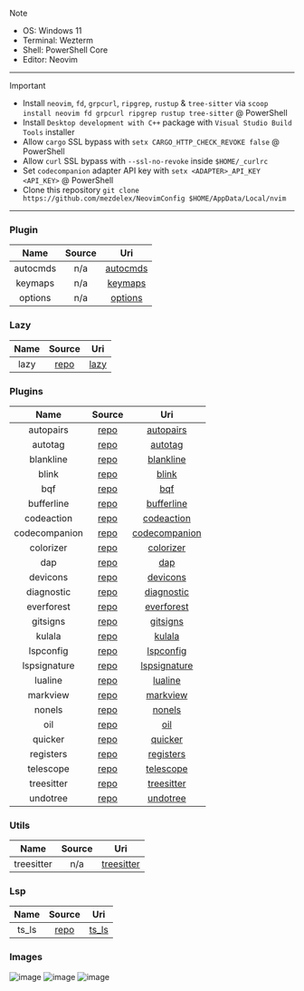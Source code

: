 > [!NOTE]
>
> - OS: Windows 11
> - Terminal: Wezterm
> - Shell: PowerShell Core
> - Editor: Neovim

---

> [!IMPORTANT]
>
> - Install `neovim`, `fd`, `grpcurl`, `ripgrep`, `rustup` & `tree-sitter` via `scoop install neovim fd grpcurl ripgrep rustup tree-sitter` @ PowerShell
> - Install `Desktop development with C++` package with `Visual Studio Build Tools` installer
> - Allow `cargo` SSL bypass with `setx CARGO_HTTP_CHECK_REVOKE false` @ PowerShell
> - Allow `curl` SSL bypass with `--ssl-no-revoke` inside `$HOME/_curlrc`
> - Set `codecompanion` adapter API key with `setx <ADAPTER>_API_KEY <API_KEY>` @ PowerShell
> - Clone this repository `git clone https://github.com/mezdelex/NeovimConfig $HOME/AppData/Local/nvim`

---

### Plugin

|   Name   | Source |                                        Uri                                         |
| :------: | :----: | :--------------------------------------------------------------------------------: |
| autocmds |  n/a   | [autocmds](https://github.com/mezdelex/NeovimConfig/blob/main/plugin/autocmds.lua) |
| keymaps  |  n/a   |  [keymaps](https://github.com/mezdelex/NeovimConfig/blob/main/plugin/keymaps.lua)  |
| options  |  n/a   |  [options](https://github.com/mezdelex/NeovimConfig/blob/main/plugin/options.lua)  |

### Lazy

| Name |                   Source                   |                                 Uri                                 |
| :--: | :----------------------------------------: | :-----------------------------------------------------------------: |
| lazy | [repo](https://github.com/folke/lazy.nvim) | [lazy](https://github.com/mezdelex/NeovimConfig/blob/main/init.lua) |

### Plugins

|     Name      |                              Source                               |                                                Uri                                                |
| :-----------: | :---------------------------------------------------------------: | :-----------------------------------------------------------------------------------------------: |
|   autopairs   |         [repo](https://github.com/windwp/nvim-autopairs)          |     [autopairs](https://github.com/mezdelex/NeovimConfig/tree/main/lua/plugins/autopairs.lua)     |
|    autotag    |         [repo](https://github.com/windwp/nvim-ts-autotag)         |       [autotag](https://github.com/mezdelex/NeovimConfig/tree/main/lua/plugins/autotag.lua)       |
|   blankline   |  [repo](https://github.com/lukas-reineke/indent-blankline.nvim)   |     [blankline](https://github.com/mezdelex/NeovimConfig/tree/main/lua/plugins/blankline.lua)     |
|     blink     |            [repo](https://github.com/Saghen/blink.cmp)            |         [blink](https://github.com/mezdelex/NeovimConfig/tree/main/lua/plugins/blink.lua)         |
|      bqf      |         [repo](https://github.com/kevinhwang91/nvim-bqf)          |           [bqf](https://github.com/mezdelex/NeovimConfig/tree/main/lua/plugins/bqf.lua)           |
|  bufferline   |        [repo](https://github.com/akinsho/bufferline.nvim)         |    [bufferline](https://github.com/mezdelex/NeovimConfig/tree/main/lua/plugins/bufferline.lua)    |
|  codeaction   |    [repo](https://github.com/rachartier/tiny-code-action.nvim)    |    [codeaction](https://github.com/mezdelex/NeovimConfig/tree/main/lua/plugins/codeaction.lua)    |
| codecompanion |      [repo](https://github.com/olimorris/codecompanion.nvim)      | [codecompanion](https://github.com/mezdelex/NeovimConfig/tree/main/lua/plugins/codecompanion.lua) |
|   colorizer   |      [repo](https://github.com/norcalli/nvim-colorizer.lua)       |     [colorizer](https://github.com/mezdelex/NeovimConfig/tree/main/lua/plugins/colorizer.lua)     |
|      dap      |          [repo](https://github.com/rcarriga/nvim-dap-ui)          |           [dap](https://github.com/mezdelex/NeovimConfig/tree/main/lua/plugins/dap.lua)           |
|   devicons    |      [repo](https://github.com/nvim-tree/nvim-web-devicons)       |      [devicons](https://github.com/mezdelex/NeovimConfig/tree/main/lua/plugins/devicons.lua)      |
|  diagnostic   | [repo](https://github.com/rachartier/tiny-inline-diagnostic.nvim) |    [diagnostic](https://github.com/mezdelex/NeovimConfig/tree/main/lua/plugins/diagnostic.lua)    |
|  everforest   |           [repo](https://github.com/sainnhe/everforest)           |    [everforest](https://github.com/mezdelex/NeovimConfig/blob/main/lua/plugins/everforest.lua)    |
|   gitsigns    |        [repo](https://github.com/lewis6991/gitsigns.nvim)         |      [gitsigns](https://github.com/mezdelex/NeovimConfig/tree/main/lua/plugins/gitsigns.lua)      |
|    kulala     |        [repo](https://github.com/mistweaverco/kulala.nvim)        |        [kulala](https://github.com/mezdelex/NeovimConfig/tree/main/lua/plugins/kulala.lua)        |
|   lspconfig   |         [repo](https://github.com/neovim/nvim-lspconfig)          |     [lspconfig](https://github.com/mezdelex/NeovimConfig/tree/main/lua/plugins/lspconfig.lua)     |
| lspsignature  |        [repo](https://github.com/ray-x/lsp_signature.nvim)        |  [lspsignature](https://github.com/mezdelex/NeovimConfig/tree/main/lua/plugins/lspsignature.lua)  |
|    lualine    |       [repo](https://github.com/nvim-lualine/lualine.nvim)        |       [lualine](https://github.com/mezdelex/NeovimConfig/tree/main/lua/plugins/lualine.lua)       |
|   markview    |         [repo](https://github.com/OXY2DEV/markview.nvim)          |      [markview](https://github.com/mezdelex/NeovimConfig/tree/main/lua/plugins/markview.lua)      |
|    nonels     |         [repo](https://github.com/nvimtools/none-ls.nvim)         |        [nonels](https://github.com/mezdelex/NeovimConfig/tree/main/lua/plugins/nonels.lua)        |
|      oil      |           [repo](https://github.com/stevearc/oil.nvim)            |           [oil](https://github.com/mezdelex/NeovimConfig/tree/main/lua/plugins/oil.lua)           |
|    quicker    |         [repo](https://github.com/stevearc/quicker.nvim)          |       [quicker](https://github.com/mezdelex/NeovimConfig/tree/main/lua/plugins/quicker.lua)       |
|   registers   |        [repo](https://github.com/tversteeg/registers.nvim)        |     [registers](https://github.com/mezdelex/NeovimConfig/tree/main/lua/plugins/registers.lua)     |
|   telescope   |     [repo](https://github.com/nvim-telescope/telescope.nvim)      |     [telescope](https://github.com/mezdelex/NeovimConfig/tree/main/lua/plugins/telescope.lua)     |
|  treesitter   |    [repo](https://github.com/nvim-treesitter/nvim-treesitter)     |    [treesitter](https://github.com/mezdelex/NeovimConfig/tree/main/lua/plugins/treesitter.lua)    |
|   undotree    |            [repo](https://github.com/mbbill/undotree)             |      [undotree](https://github.com/mezdelex/NeovimConfig/tree/main/lua/plugins/undotree.lua)      |

### Utils

|    Name    | Source |                                            Uri                                            |
| :--------: | :----: | :---------------------------------------------------------------------------------------: |
| treesitter |  n/a   | [treesitter](https://github.com/mezdelex/NeovimConfig/tree/main/lua/utils/treesitter.lua) |

### Lsp

| Name  |                                      Source                                      |                                       Uri                                       |
| :---: | :------------------------------------------------------------------------------: | :-----------------------------------------------------------------------------: |
| ts_ls | [repo](https://github.com/typescript-language-server/typescript-language-server) | [ts_ls](https://github.com/mezdelex/NeovimConfig/blob/main/after/lsp/ts_ls.lua) |

### Images

![image](https://github.com/user-attachments/assets/3f59362b-5d91-4c20-a1fd-c880e8530fd2)
![image](https://github.com/user-attachments/assets/010b7455-4c7f-4899-b118-4043938b2919)
![image](https://github.com/user-attachments/assets/06cd4c6f-98af-4d18-84ef-a0e6fd34685d)
